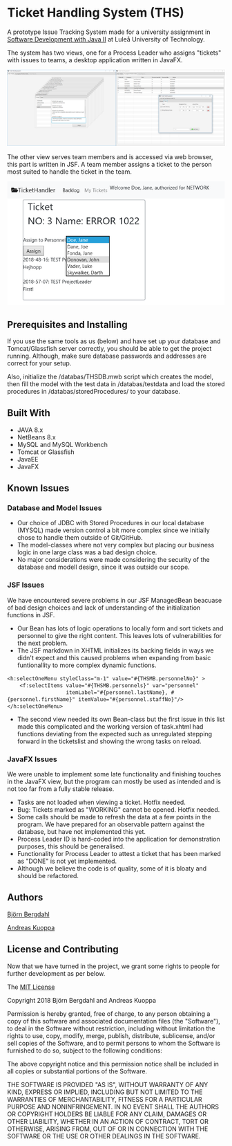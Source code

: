 # Ticket Handling System (THS)

A prototype Issue Tracking System made for a university assignment in [Software Development with Java II](https://www.ltu.se/edu/course/D00/D0024E/D0024E-Programutveckling-med-Java-II-1.161024?l=en) at Luleå University of Technology.

The system has two views, one for a Process Leader who assigns "tickets" with issues to teams, a desktop application written in JavaFX. 

![THS JavaFX Application](readme_images/PL_1and2.png)

The other view serves team members and is accessed via web browser, this part is written in JSF. A team member assigns a ticket to the person most suited to handle the ticket in the team.

![Assign to team member in JSF view](readme_images/SP_1.png)

## Prerequisites and Installing

If you use the same tools as us (below) and have set up your database and Tomcat/Glassfish server correctly, you should be able to get the project running. Although, make sure database passwords and addresses are correct for your setup. 

Also, initialize the /databas/THSDB.mwb script which creates the model, then fill the model with the test data in /databas/testdata and load the stored procedures in /databas/storedProcedures/ to your database.

## Built With
* JAVA 8.x
* NetBeans 8.x
* MySQL and MySQL Workbench
* Tomcat or Glassfish
* JavaEE
* JavaFX

## Known Issues

### Database and Model Issues
* Our choice of JDBC with Stored Procedures in our local database (MYSQL) made version control a bit more complex since we initially chose to handle them outside of Git/GitHub.
* The model-classes where not very complex but placing our business logic in one large class was a bad design choice. 
* No major considerations were made considering the security of the database and modell design, since it was outside our scope.

### JSF Issues

We have encountered severe problems in our JSF ManagedBean beacuase of bad design choices and lack of understanding of the initialization functions in JSF.
* Our Bean has lots of logic operations to locally form and sort tickets and personnel to give the right content. This leaves lots of vulnerabilities for the next problem.
* The JSF markdown in XHTML initializes its backing fields in ways we didn't expect and this caused problems when expanding from basic funtionallity to more complex dynamic functions.
``` XHTML
<h:selectOneMenu styleClass="m-1" value="#{THSMB.personnelNo}" >
    <f:selectItems value="#{THSMB.personnels}" var="personnel" 
                   itemLabel="#{personnel.lastName}, #{personnel.firstName}" itemValue="#{personnel.staffNo}"/>
</h:selectOneMenu>  
``` 
* The second view needed its own Bean-class but the first issue in this list made this complicated and the working version of task.xhtml had functions deviating from the expected such as unregulated stepping forward in the ticketslist and showing the wrong tasks on reload. 

### JavaFX Issues
We were unable to implement some late functionality and finishing touches in the JavaFX view, but the program can mostly be used as intended and is not too far from a fully stable release.
* Tasks are not loaded when viewing a ticket. Hotfix needed.
* Bug: Tickets marked as "WORKING" cannot be opened. Hotfix needed.
* Some calls should be made to refresh the data at a few points in the program. We have prepared for an observable pattern against the database, but have not implemented this yet.
* Process Leader ID is hard-coded into the application for demonstration purposes, this should be generalised.
* Functionality for Process Leader to attest a ticket that has been marked as "DONE" is not yet implemented.
* Although we believe the code is of quality, some of it is bloaty and should be refactored. 

## Authors
[Björn Bergdahl](https://github.com/BjornBergdahl)

[Andreas Kuoppa](https://github.com/Acoped)

## License and Contributing

Now that we have turned in the project, we grant some rights to people for further development as per below.

The [MIT License](https://opensource.org/licenses/MIT)

Copyright 2018 Björn Bergdahl and Andreas Kuoppa

Permission is hereby granted, free of charge, to any person obtaining a copy of this software and associated documentation files (the "Software"), to deal in the Software without restriction, including without limitation the rights to use, copy, modify, merge, publish, distribute, sublicense, and/or sell copies of the Software, and to permit persons to whom the Software is furnished to do so, subject to the following conditions:

The above copyright notice and this permission notice shall be included in all copies or substantial portions of the Software.

THE SOFTWARE IS PROVIDED "AS IS", WITHOUT WARRANTY OF ANY KIND, EXPRESS OR IMPLIED, INCLUDING BUT NOT LIMITED TO THE WARRANTIES OF MERCHANTABILITY, FITNESS FOR A PARTICULAR PURPOSE AND NONINFRINGEMENT. IN NO EVENT SHALL THE AUTHORS OR COPYRIGHT HOLDERS BE LIABLE FOR ANY CLAIM, DAMAGES OR OTHER LIABILITY, WHETHER IN AN ACTION OF CONTRACT, TORT OR OTHERWISE, ARISING FROM, OUT OF OR IN CONNECTION WITH THE SOFTWARE OR THE USE OR OTHER DEALINGS IN THE SOFTWARE.
